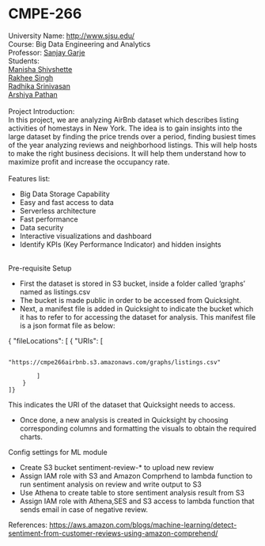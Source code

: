 # CMPE-266

University Name: http://www.sjsu.edu/   
Course: Big Data Engineering and Analytics   
Professor: [Sanjay Garje](https://www.linkedin.com/in/sanjaygarje/)  
Students:  
[Manisha Shivshette](https://www.linkedin.com/in/manisha-shivshette-94632a136/)  
[Rakhee Singh](https://www.linkedin.com/in/rakhee-singh-51186954/)  
[Radhika Srinivasan](https://www.linkedin.com/in/radhikas08/)   
[Arshiya Pathan](https://www.linkedin.com/in/arshiya-pathan/)  
<br>
Project Introduction:  
In this project, we are analyzing AirBnb dataset which describes listing activities of homestays in New York. The idea is to gain insights into the large dataset by finding the price trends over a period, finding busiest times of the year analyzing reviews and neighborhood listings. This will help hosts to make the right business decisions. It will help them understand how to maximize profit and increase the occupancy rate.   
<br>
Features list: <br>
* Big Data Storage Capability<br>
* Easy and fast access to data <br>
* Serverless architecture <br>
* Fast performance<br>
* Data security<br>
* Interactive visualizations and dashboard <br>
* Identify KPIs (Key Performance Indicator) and hidden insights<br>


<br>
Pre-requisite Setup

* First the dataset is stored in S3 bucket, inside a folder called ‘graphs’ named as listings.csv<br>
* The bucket is made public in order to be accessed from Quicksight.<br>
* Next, a manifest file is added in Quicksight to indicate the bucket which it has to refer to for accessing the dataset for analysis. This manifest file is a json format file as below:<br>

{
    "fileLocations": [
        {
            "URIs": [

                "https://cmpe266airbnb.s3.amazonaws.com/graphs/listings.csv"

            ]
        }
    ]}

This indicates the URI of the dataset that Quicksight needs to access.<br>
* Once done, a new analysis is created in Quicksight by choosing corresponding columns and formatting the visuals to obtain the required charts.<br>

Config settings for ML module<br>
* Create S3 bucket sentiment-review-* to upload new review<br>
* Assign IAM role with S3 and Amazon Comprhend to lambda function to run sentiment analysis on review and write output to S3
* Use Athena to create table to store sentiment analysis result from S3
* Assign IAM role with Athena,SES and S3 access to lambda function that sends email in case of negative review.





References:
https://aws.amazon.com/blogs/machine-learning/detect-sentiment-from-customer-reviews-using-amazon-comprehend/
